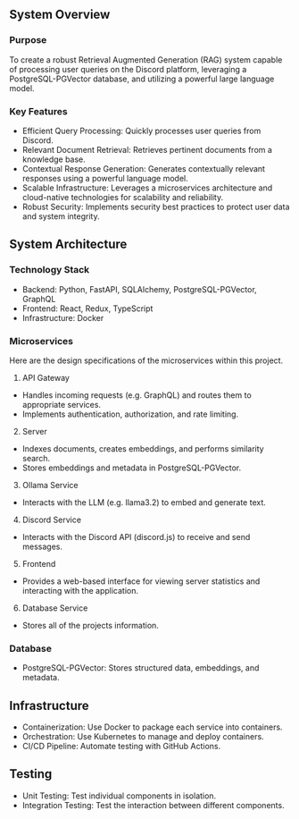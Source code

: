 ## System Overview

### Purpose

To create a robust Retrieval Augmented Generation (RAG) system capable of processing user queries on the Discord platform, leveraging a PostgreSQL-PGVector database, and utilizing a powerful large language model.

### Key Features

- Efficient Query Processing: Quickly processes user queries from Discord.
- Relevant Document Retrieval: Retrieves pertinent documents from a knowledge base.
- Contextual Response Generation: Generates contextually relevant responses using a powerful language model.
- Scalable Infrastructure: Leverages a microservices architecture and cloud-native technologies for scalability and reliability.
- Robust Security: Implements security best practices to protect user data and system integrity.

## System Architecture

### Technology Stack

- Backend: Python, FastAPI, SQLAlchemy, PostgreSQL-PGVector, GraphQL
- Frontend: React, Redux, TypeScript
- Infrastructure: Docker

### Microservices

Here are the design specifications of the microservices within this project.

1. API Gateway

  - Handles incoming requests (e.g. GraphQL) and routes them to appropriate services.
  - Implements authentication, authorization, and rate limiting.

2. Server

  - Indexes documents, creates embeddings, and performs similarity search.
  - Stores embeddings and metadata in PostgreSQL-PGVector.

3. Ollama Service

  - Interacts with the LLM (e.g. llama3.2) to embed and generate text.

4. Discord Service

  - Interacts with the Discord API (discord.js) to receive and send messages.

5. Frontend

  - Provides a web-based interface for viewing server statistics and interacting with the application.

6. Database Service

  - Stores all of the projects information.

### Database

- PostgreSQL-PGVector: Stores structured data, embeddings, and metadata.

## Infrastructure

- Containerization: Use Docker to package each service into containers.
- Orchestration: Use Kubernetes to manage and deploy containers.
- CI/CD Pipeline: Automate testing with GitHub Actions.

## Testing

- Unit Testing: Test individual components in isolation.
- Integration Testing: Test the interaction between different components.
